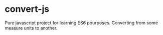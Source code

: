 # convert-js
Pure javascript project for learning ES6 pourposes. Converting from some measure units to another.
